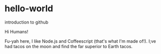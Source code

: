 # hello-world
introduction to github

Hi Humans!

Fu-yah here, I like Node.js and Coffeescript (that's what I'm made of!).
I;ve had tacos on the moon and find the far superior to Earth tacos. 
